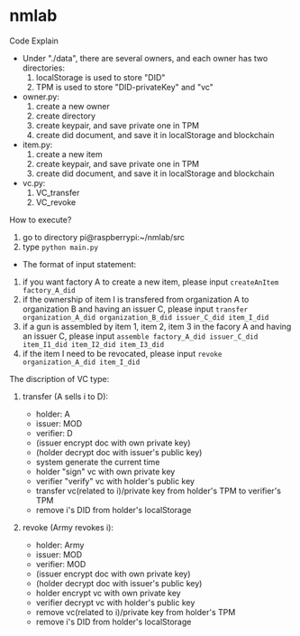 # nmlab

Code Explain

* Under "./data", there are several owners, and each owner has two directories:
    1. localStorage is used to store "DID"
    2. TPM is used to store "DID-privateKey" and "vc"
* owner.py: 
    1. create a new owner
    2. create directory
    3. create keypair, and save private one in TPM
    4. create did document, and save it in localStorage and blockchain
* item.py:
    1. create a new item
    2. create keypair, and save private one in TPM
    3. create did document, and save it in localStorage and blockchain
* vc.py:
    1. VC_transfer
    2. VC_revoke

How to execute?

1. go to directory pi@raspberrypi:~/nmlab/src
2. type `python main.py`

* The format of input statement:
1. if you want factory A to create a new item, please input `createAnItem factory_A_did`
2. if the ownership of item I is transfered from organization A to organization B and having an issuer C,   please input `transfer organization_A_did organization_B_did issuer_C_did item_I_did `
3. if a gun is assembled by item 1, item 2, item 3 in the facory A and having an issuer C, please input `assemble factory_A_did issuer_C_did item_I1_did item_I2_did item_I3_did`
4. if the item I need to be revocated, please input `revoke organization_A_did item_I_did`

The discription of VC type:
1. transfer (A sells i to D):
    * holder: A
    * issuer: MOD
    * verifier: D
    * (issuer encrypt doc with own private key)
    * (holder decrypt doc with issuer's public key)
    * system generate the current time
    * holder "sign" vc with own private key 
    * verifier "verify" vc with holder's public key
    * transfer vc(related to i)/private key from holder's TPM to verifier's TPM 
    * remove i's DID from holder's localStorage

2. revoke (Army revokes i):
    * holder: Army
    * issuer: MOD
    * verifier: MOD
    * (issuer encrypt doc with own private key)
    * (holder decrypt doc with issuer's public key)
    * holder encrypt vc with own private key 
    * verifier decrypt vc with holder's public key
    * remove vc(related to i)/private key from holder's TPM
    * remove i's DID from holder's localStorage